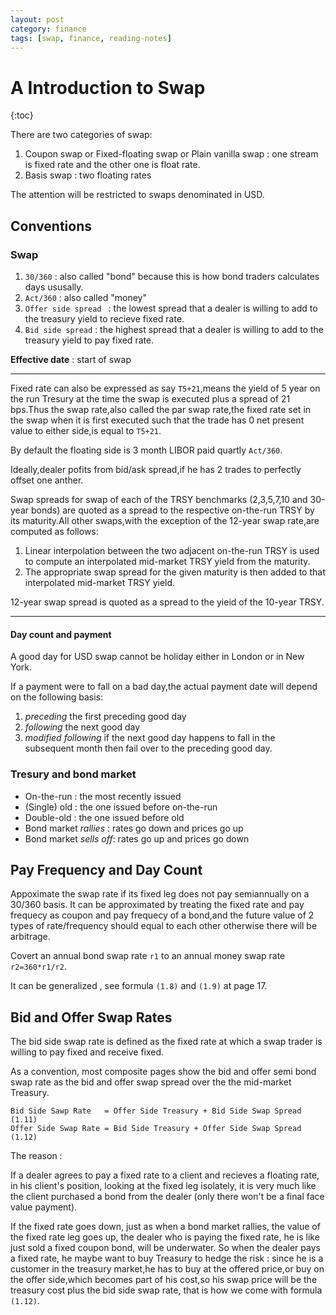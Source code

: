 ```yaml
---
layout: post
category: finance 
tags: [swap, finance, reading-notes]
---
```

# A Introduction to Swap
{:toc}

There are two categories of swap:
 
1. Coupon swap or Fixed-floating swap or Plain vanilla swap : one stream is fixed rate and the other one is float rate.
1. Basis swap : two floating rates

The attention will be restricted to swaps denominated in USD.

## Conventions

### Swap

1. `30/360` : also called "bond" because this is how bond traders calculates days ususally.
1. `Act/360` : also called "money"
1. `Offer side spread ` : the lowest spread that a dealer is willing to add to the treasury yield to recieve fixed rate.
1. `Bid side spread` : the highest spread that a dealer is willing to add to the treasury yield to pay fixed rate.

**Effective date** : start of swap

----------

Fixed rate can also be expressed as say `T5+21`,means the yield of 5 year on the run Tresury at the time the swap is executed plus a spread of 21 bps.Thus the swap rate,also called the par swap rate,the fixed rate set in the swap when it is first executed such that the trade has 0 net present value to either side,is equal to `T5+21`.

By default the floating side is 3 month LIBOR paid quartly `Act/360`.

Ideally,dealer pofits from bid/ask spread,if he has 2 trades to perfectly offset one anther.

Swap spreads for swap of each of the TRSY benchmarks (2,3,5,7,10 and 30-year bonds) are quoted as a spread to the respective on-the-run TRSY by its maturity.All other swaps,with the exception of the 12-year swap rate,are computed as follows:

1. Linear interpolation between the two adjacent on-the-run TRSY is used to compute an interpolated mid-market TRSY yield from the maturity.
1. The appropriate swap spread for the given maturity is then added to that interpolated mid-market TRSY yield.

12-year swap spread is quoted as a spread to the yieid of the 10-year TRSY.

----------

#### Day count and payment

A good day for USD swap cannot be holiday either in London or in New York.

If a payment were to fall on a bad day,the actual payment date will depend on the following basis:

1. *preceding* the first preceding good day 
1. *following* the next good day 
1. *modified following* if the next good day happens to fall in the subsequent month then fail over to the preceding good day.

### Tresury and bond market

- On-the-run : the most recently issued
- (Single) old : the one issued before on-the-run
- Double-old : the one issued before old
- Bond market *rallies* : rates go down and prices go up
- Bond market *sells off*: rates go up and prices go down

## Pay Frequency and Day Count

Appoximate the swap rate if its fixed leg does not pay semiannually on a 30/360 basis. It can be approximated by treating the fixed rate and pay frequecy as coupon and pay frequecy of a bond,and the future value of 2 types of rate/frequency should equal to each other otherwise there will be arbitrage.

Covert an annual bond swap rate `r1` to an annual money swap rate `r2=360*r1/r2`.

It can be generalized , see formula `(1.8)` and `(1.9)` at page 17.

## Bid and Offer Swap Rates

The bid side swap rate is defined as the fixed rate at which a swap trader is willing to pay fixed and receive fixed.

As a convention, most composite pages show the bid and offer semi bond swap rate as the bid and offer swap spread over the the mid-market Treasury.

    Bid Side Sawp Rate   = Offer Side Treasury + Bid Side Swap Spread    (1.11)
    Offer Side Swap Rate = Bid Side Treasury + Offer Side Swap Spread    (1.12)

The reason :

If a dealer agrees to pay a fixed rate to a client and recieves a floating rate, in his client's position, looking at the fixed leg isolately, it is very much like the client purchased a bond from the dealer (only there won't be a final face value payment).

If the fixed rate goes down, just as when a bond market rallies, the value of the fixed rate leg goes up, the dealer who is paying the fixed rate, he is like just sold a fixed coupon bond, will be underwater. So when the dealer pays a fixed rate, he maybe want to buy Treasury to hedge the risk : since he is a customer   in the treasury market,he has to buy at the offered price,or buy on the offer side,which becomes part of his cost,so his swap price will be the treasury cost plus the bid side swap rate, that is how we come with formula `(1.12)`. 


